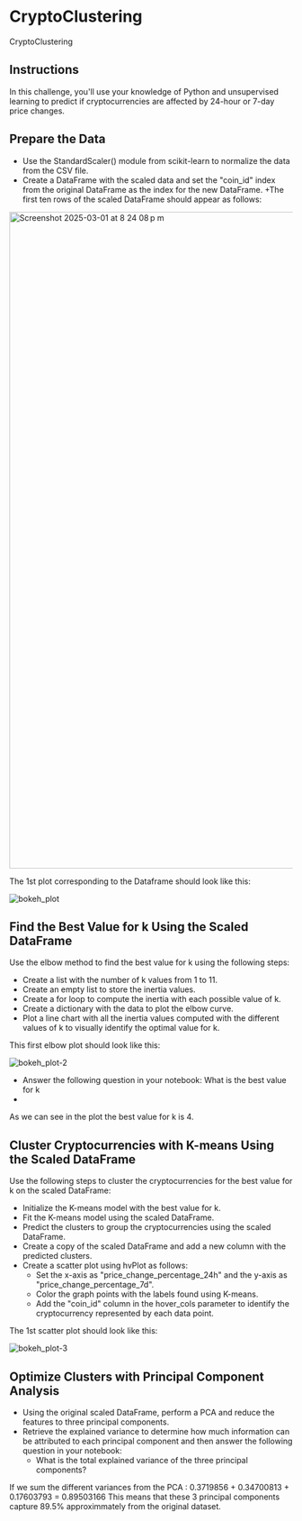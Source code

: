 # CryptoClustering
CryptoClustering

## Instructions

In this challenge, you'll use your knowledge of Python and unsupervised learning to predict if cryptocurrencies are affected by 24-hour or 7-day price changes.

## Prepare the Data

+ Use the StandardScaler() module from scikit-learn to normalize the data from the CSV file.
+ Create a DataFrame with the scaled data and set the "coin_id" index from the original DataFrame as the index for the new DataFrame.
  +The first ten rows of the scaled DataFrame should appear as follows:

<img width="1166" alt="Screenshot 2025-03-01 at 8 24 08 p m" src="https://github.com/user-attachments/assets/6c28981e-ae1d-48c0-a40c-29b9a263b512" />

The 1st plot corresponding to the Dataframe should look like this:

![bokeh_plot](https://github.com/user-attachments/assets/7b3c06b3-16ad-4763-b328-b908625f19c3)


## Find the Best Value for k Using the Scaled DataFrame  

Use the elbow method to find the best value for k using the following steps:

+ Create a list with the number of k values from 1 to 11.
+ Create an empty list to store the inertia values.
+ Create a for loop to compute the inertia with each possible value of k.
+ Create a dictionary with the data to plot the elbow curve.
+ Plot a line chart with all the inertia values computed with the different values of k to visually identify the optimal value for k.

This first elbow plot should look like this:

![bokeh_plot-2](https://github.com/user-attachments/assets/4fc81705-65ab-485e-a55f-3924d020d291)

+ Answer the following question in your notebook: What is the best value for k
+ 
As we can see in the plot the best value for k is 4.


## Cluster Cryptocurrencies with K-means Using the Scaled DataFrame

Use the following steps to cluster the cryptocurrencies for the best value for k on the scaled DataFrame:

+ Initialize the K-means model with the best value for k.
+ Fit the K-means model using the scaled DataFrame.
+ Predict the clusters to group the cryptocurrencies using the scaled DataFrame.
+ Create a copy of the scaled DataFrame and add a new column with the predicted clusters.
+ Create a scatter plot using hvPlot as follows:
  + Set the x-axis as "price_change_percentage_24h" and the y-axis as "price_change_percentage_7d".
  + Color the graph points with the labels found using K-means.
  + Add the "coin_id" column in the hover_cols parameter to identify the cryptocurrency represented by each data point.

The 1st scatter plot should look like this:

![bokeh_plot-3](https://github.com/user-attachments/assets/b43cc305-ed96-4305-844e-90074c10b710)

## Optimize Clusters with Principal Component Analysis

+ Using the original scaled DataFrame, perform a PCA and reduce the features to three principal components.
+ Retrieve the explained variance to determine how much information can be attributed to each principal component and then answer the following question in your notebook:
  + What is the total explained variance of the three principal components?

If we sum the different variances from the PCA : 0.3719856 + 0.34700813 + 0.17603793 = 0.89503166 This means that these 3 principal components capture 89.5% approximmately from the original dataset.



















